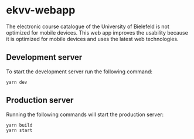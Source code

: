 # ekvv-webapp

The electronic course catalogue of the University of Bielefeld is not optimized for mobile devices. This web app improves the usability because it is optimized for mobile devices and uses the latest web technologies.

## Development server

To start the development server run the following command:
```
yarn dev
```

## Production server

Running the following commands will start the production server:
```
yarn build
yarn start
```
